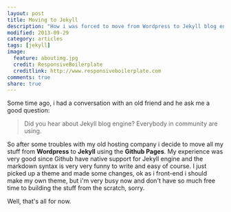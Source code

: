 ```yaml
---
layout: post
title: Moving to Jekyll
description: "How i was forced to move from Wordpress to Jekyll blog engine."
modified: 2013-09-29
category: articles
tags: [jekyll]
image:
  feature: aboutimg.jpg
  credit: ResponsiveBoilerplate
  creditlink: http://www.responsiveboilerplate.com
comments: true  
share: true
---
```


Some time ago, i had a conversation with an old friend and he ask me a good question:
> Did you hear about Jekyll blog engine?
> Everybody in community are using.

So after some troubles with my old hosting company i decide to move all my stuff from **Wordpress** to **Jekyll** using the **Github Pages**.
My experience was very good since Github have native support for Jekyll engine and the markdown syntax is very very funny to write and easy of course.
I just picked up a theme and made some changes, ok as i front-end i should make my own theme, but i'm very busy now and don't have so much free time to building the stuff from the scratch, sorry.

Well, that's all for now.

